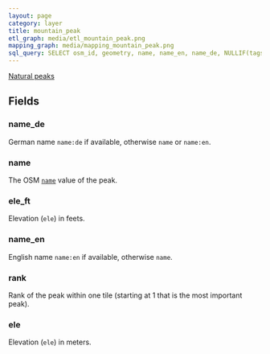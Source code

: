 ```yaml
---
layout: page
category: layer
title: mountain_peak
etl_graph: media/etl_mountain_peak.png
mapping_graph: media/mapping_mountain_peak.png
sql_query: SELECT osm_id, geometry, name, name_en, name_de, NULLIF(tags->'name_int', '') AS "name_int", NULLIF(tags->'name:latin', '') AS "name:latin", NULLIF(tags->'name:nonlatin', '') AS "name:nonlatin", ele, ele_ft, rank FROM layer_mountain_peak(ST_SetSRID('BOX3D(-20037508.34 -20037508.34, 20037508.34 20037508.34)'::box3d, 3857 ), 14, 1)
---
```

[Natural peaks](http://wiki.openstreetmap.org/wiki/Tag:natural%3Dpeak)

## Fields

### name_de

German name `name:de` if available, otherwise `name` or `name:en`.

### name

The OSM [`name`](http://wiki.openstreetmap.org/wiki/Key:name) value of the peak.

### ele_ft

Elevation (`ele`) in feets.

### name_en

English name `name:en` if available, otherwise `name`.

### rank

Rank of the peak within one tile (starting at 1 that is the most important peak).

### ele

Elevation (`ele`) in meters.





